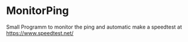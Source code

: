 # MonitorPing

Small Programm to monitor the ping and automatic make a speedtest at https://www.speedtest.net/
